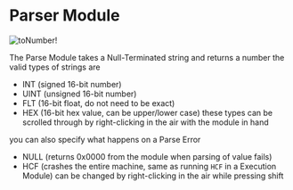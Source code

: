 # Parser Module
![toNumber!](item:tisstring:parse_module)

The Parse Module takes a Null-Terminated string and returns a number
the valid types of strings are
* INT (signed 16-bit number)
* UINT (unsigned 16-bit number)
* FLT (16-bit float, do not need to be exact)
* HEX (16-bit hex value, can be upper/lower case)
these types can be scrolled through by right-clicking in the air with the module in hand

you can also specify what happens on a Parse Error
* NULL (returns 0x0000 from the module when parsing of value fails)
* HCF (crashes the entire machine, same as running `HCF` in a Execution Module)
can be changed by right-clicking in the air while pressing shift